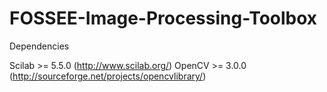 # FOSSEE-Image-Processing-Toolbox

Dependencies

Scilab >= 5.5.0 (http://www.scilab.org/) OpenCV >= 3.0.0 (http://sourceforge.net/projects/opencvlibrary/)

